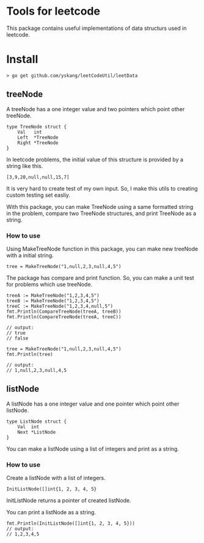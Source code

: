 # Tools for leetcode
This package contains useful implementations of data structurs used in leetcode.

# Install
```
> go get github.com/yskang/leetCodeUtil/leetData
```

## treeNode
A treeNode has a one integer value and two pointers which point other treeNode.
```
type TreeNode struct {
	Val   int
	Left  *TreeNode
	Right *TreeNode
}
```
In leetcode problems, the initial value of this structure is provided by a string like this.
```
[3,9,20,null,null,15,7]
```
It is very hard to create test of my own input. So, I make this utils to creating custom testing set easliy.

With this package, you can make TreeNode using a same formatted string in the problem, compare two TreeNode structures, and print TreeNode as a string.

### How to use

Using MakeTreeNode function in this package, you can make new treeNode with a initial string.
```
tree = MakeTreeNode("1,null,2,3,null,4,5")
```
The package has compare and print function. So, you can make a unit test for problems which use treeNode.
```
treeA := MakeTreeNode("1,2,3,4,5")
treeB := MakeTreeNode("1,2,3,4,5")
treeC := MakeTreeNode("1,2,3,4,null,5")
fmt.Println(CompareTreeNode(treeA, treeB))
fmt.Println(CompareTreeNode(treeA, treeC))

// output:
// true
// false

tree = MakeTreeNode("1,null,2,3,null,4,5")
fmt.Println(tree)

// output: 
// 1,null,2,3,null,4,5
```

## listNode
A listNode has a one integer value and one pointer which point other listNode.
```
type ListNode struct {
	Val  int
	Next *ListNode
}
```
You can make a listNode using a list of integers and print as a string.

### How to use
Create a listNode with a list of integers.
```
InitListNode([]int{1, 2, 3, 4, 5}
``` 
InitListNode returns a pointer of created listNode.

You can print a listNode as a string.
```
fmt.Println(InitListNode([]int{1, 2, 3, 4, 5}))
// output:
// 1,2,3,4,5
```